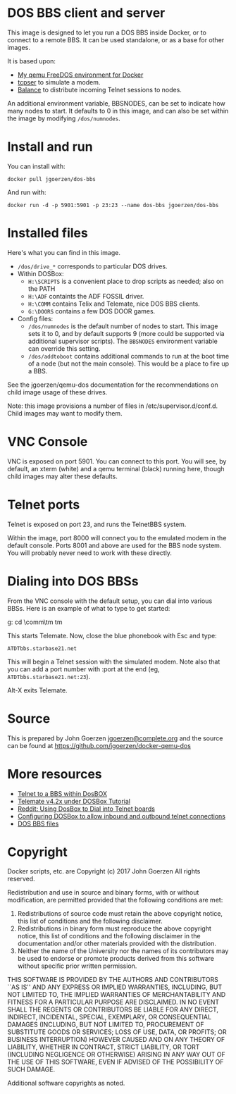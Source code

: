 # DOS BBS client and server

This image is designed to let you run a DOS BBS inside Docker, or to connect
to a remote BBS.  It can be used standalone, or as a base for other images.

It is based upon:
 - [My qemu FreeDOS environment for Docker](https://github.com/jgoerzen/docker-qemu-dos)
 - [tcpser](https://packages.debian.org/jessie/tcpser) to simulate a modem.
 - [Balance](http://www.inlab.de/balance.html) to distribute incoming Telnet
   sessions to nodes.

An additional environment variable, BBSNODES, can be set to indicate how many nodes to
start.  It defaults to 0 in this image, and can also be set within the image
by modifying `/dos/numnodes`.

# Install and run

You can install with:

    docker pull jgoerzen/dos-bbs

And run with:

    docker run -d -p 5901:5901 -p 23:23 --name dos-bbs jgoerzen/dos-bbs

# Installed files

Here's what you can find in this image.

 - `/dos/drive_*` corresponds to particular DOS drives.
 - Within DOSBox:
   - `H:\SCRIPTS` is a convenient place to drop scripts as needed; also on the PATH
   - `H:\ADF` containts the ADF FOSSIL driver.
   - `H:\COMM` contains Telix and Telemate, nice DOS BBS clients.
   - `G:\DOORS` contains a few DOS DOOR games.
 - Config files:
   - `/dos/numnodes` is the default number of nodes to start.  This image 
      sets it to 0, and by default supports 9 (more could be supported 
      via additional supervisor scripts). The `BBSNODES` environment
      variable can override this setting.
   - `/dos/addtoboot` contains additional commands to run at the boot time
     of a node (but not the main console).  This would be a place to
     fire up a BBS.

See the jgoerzen/qemu-dos documentation for the recommendations on child image
usage of these drives.

Note: this image provisions a number of files in /etc/supervisor.d/conf.d. 
Child images may want to modify them.

# VNC Console

VNC is exposed on port 5901.  You can connect to this port.  You will see, by default,
an xterm (white) and a qemu terminal (black) running here, though
child images may alter these defaults.

# Telnet ports

Telnet is exposed on port 23, and runs the TelnetBBS system.

Within the image, port 8000 will connect you to the emulated modem
in the default console.  Ports 8001 and above are used for the
BBS node system.  You will probably never need to work with these directly.

# Dialing into DOS BBSs

From the VNC console with the default setup, you can dial into various BBSs.  Here is an
example of what to type to get started:

   g:
   cd \comm\tm
   tm

This starts Telemate.  Now, close the blue phonebook with Esc and type:

    ATDTbbs.starbase21.net

This will begin a Telnet session with the simulated modem.  Note also
that you can add a port number with :port at the end (eg, `ATDTbbs.starbase21.net:23`).

Alt-X exits Telemate.

# Source

This is prepared by John Goerzen <jgoerzen@complete.org> and the source
can be found at https://github.com/jgoerzen/docker-qemu-dos

# More resources

 - [Telnet to a BBS within DosBOX](http://breakintochat.com/blog/2013/04/17/telnet-to-bbs-within-dosbox-emulator/)
 - [Telemate v4.2x under DOSBox Tutorial](http://www.starbase21.net/telemate.html)
 - [Reddit: Using DosBox to Dial into Telnet boards](https://www.reddit.com/r/retrobattlestations/comments/5o5edj/using_dosbox_to_dial_into_telnet_boards/)
 - [Configuring DOSBox to allow inbound and outbound telnet connections](https://www.megaplonk.com/wiki/doku.php?id=emulation_and_virtualization:configuring_dosbox_to_allow_inbound_and_outbound_telnet_connections_as_if_dial-up_modem_calls)
 - [DOS BBS files](http://archives.thebbs.org/)

# Copyright

Docker scripts, etc. are
Copyright (c) 2017 John Goerzen 
All rights reserved.

Redistribution and use in source and binary forms, with or without
modification, are permitted provided that the following conditions
are met:
1. Redistributions of source code must retain the above copyright
   notice, this list of conditions and the following disclaimer.
2. Redistributions in binary form must reproduce the above copyright
   notice, this list of conditions and the following disclaimer in the
   documentation and/or other materials provided with the distribution.
3. Neither the name of the University nor the names of its contributors
   may be used to endorse or promote products derived from this software
   without specific prior written permission.

THIS SOFTWARE IS PROVIDED BY THE AUTHORS AND CONTRIBUTORS ``AS IS'' AND
ANY EXPRESS OR IMPLIED WARRANTIES, INCLUDING, BUT NOT LIMITED TO, THE
IMPLIED WARRANTIES OF MERCHANTABILITY AND FITNESS FOR A PARTICULAR PURPOSE
ARE DISCLAIMED.  IN NO EVENT SHALL THE REGENTS OR CONTRIBUTORS BE LIABLE
FOR ANY DIRECT, INDIRECT, INCIDENTAL, SPECIAL, EXEMPLARY, OR CONSEQUENTIAL
DAMAGES (INCLUDING, BUT NOT LIMITED TO, PROCUREMENT OF SUBSTITUTE GOODS
OR SERVICES; LOSS OF USE, DATA, OR PROFITS; OR BUSINESS INTERRUPTION)
HOWEVER CAUSED AND ON ANY THEORY OF LIABILITY, WHETHER IN CONTRACT, STRICT
LIABILITY, OR TORT (INCLUDING NEGLIGENCE OR OTHERWISE) ARISING IN ANY WAY
OUT OF THE USE OF THIS SOFTWARE, EVEN IF ADVISED OF THE POSSIBILITY OF
SUCH DAMAGE.

Additional software copyrights as noted.

